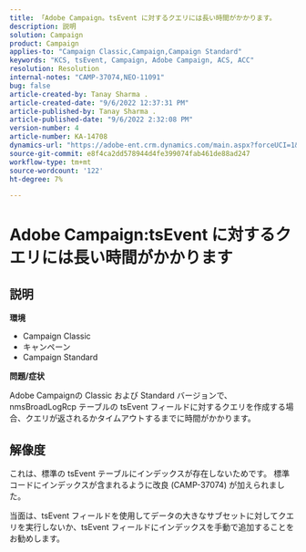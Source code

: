 ```yaml
---
title: 「Adobe Campaign。tsEvent に対するクエリには長い時間がかかります。
description: 説明
solution: Campaign
product: Campaign
applies-to: "Campaign Classic,Campaign,Campaign Standard"
keywords: "KCS, tsEvent, Campaign, Adobe Campaign, ACS, ACC"
resolution: Resolution
internal-notes: "CAMP-37074,NEO-11091"
bug: false
article-created-by: Tanay Sharma .
article-created-date: "9/6/2022 12:37:31 PM"
article-published-by: Tanay Sharma .
article-published-date: "9/6/2022 2:32:08 PM"
version-number: 4
article-number: KA-14708
dynamics-url: "https://adobe-ent.crm.dynamics.com/main.aspx?forceUCI=1&pagetype=entityrecord&etn=knowledgearticle&id=a03690ab-e02d-ed11-9db1-002248086735"
source-git-commit: e8f4ca2dd578944d4fe399074fab461de88ad247
workflow-type: tm+mt
source-wordcount: '122'
ht-degree: 7%

---
```


# Adobe Campaign:tsEvent に対するクエリには長い時間がかかります

## 説明


<b>環境</b>

- Campaign Classic
- キャンペーン
- Campaign Standard




<b>問題/症状</b>

Adobe Campaignの Classic および Standard バージョンで、nmsBroadLogRcp テーブルの tsEvent フィールドに対するクエリを作成する場合、クエリが返されるかタイムアウトするまでに時間がかかります。


## 解像度


これは、標準の tsEvent テーブルにインデックスが存在しないためです。 標準コードにインデックスが含まれるように改良 (CAMP-37074) が加えられました。

当面は、tsEvent フィールドを使用してデータの大きなサブセットに対してクエリを実行しないか、tsEvent フィールドにインデックスを手動で追加することをお勧めします。
